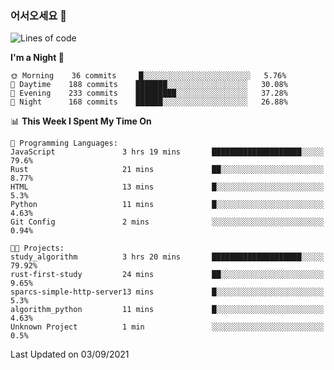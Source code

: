 ### 어서오세요 👋

<!--START_SECTION:waka-->
![Lines of code](https://img.shields.io/badge/From%20Hello%20World%20I%27ve%20Written-415220%20lines%20of%20code-blue)

**I'm a Night 🦉** 

```text
🌞 Morning    36 commits     █░░░░░░░░░░░░░░░░░░░░░░░░   5.76% 
🌆 Daytime    188 commits    ███████░░░░░░░░░░░░░░░░░░   30.08% 
🌃 Evening    233 commits    █████████░░░░░░░░░░░░░░░░   37.28% 
🌙 Night      168 commits    ██████░░░░░░░░░░░░░░░░░░░   26.88%

```


📊 **This Week I Spent My Time On** 

```text
💬 Programming Languages: 
JavaScript               3 hrs 19 mins       ████████████████████░░░░░   79.6% 
Rust                     21 mins             ██░░░░░░░░░░░░░░░░░░░░░░░   8.77% 
HTML                     13 mins             █░░░░░░░░░░░░░░░░░░░░░░░░   5.3% 
Python                   11 mins             █░░░░░░░░░░░░░░░░░░░░░░░░   4.63% 
Git Config               2 mins              ░░░░░░░░░░░░░░░░░░░░░░░░░   0.94%

🐱‍💻 Projects: 
study_algorithm          3 hrs 20 mins       ████████████████████░░░░░   79.92% 
rust-first-study         24 mins             ██░░░░░░░░░░░░░░░░░░░░░░░   9.65% 
sparcs-simple-http-server13 mins             █░░░░░░░░░░░░░░░░░░░░░░░░   5.3% 
algorithm_python         11 mins             █░░░░░░░░░░░░░░░░░░░░░░░░   4.63% 
Unknown Project          1 min               ░░░░░░░░░░░░░░░░░░░░░░░░░   0.5%

```


 Last Updated on 03/09/2021
<!--END_SECTION:waka-->
